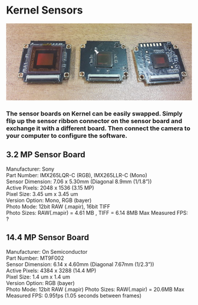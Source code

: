 # Kernel Sensors

![](/assets/kernel_sensor_boards.jpg)

### The sensor boards on Kernel can be easily swapped. Simply flip up the sensor ribbon connector on the sensor board and exchange it with a different board. Then connect the camera to your computer to configure the software.

## 3.2 MP Sensor Board

Manufacturer: Sony  
Part Number: IMX265LQR-C \(RGB\), IMX265LLR-C \(Mono\)  
Sensor Dimension: 7.06 x 5.30mm \(Diagonal 8.9mm \(1/1.8”\)\)  
Active Pixels: 2048 x 1536 \(3.15 MP\)  
Pixel Size: 3.45 um x 3.45 um  
Version Option: Mono, RGB \(bayer\)  
Photo Mode: 12bit RAW \(.mapir\), 16bit TIFF  
Photo Sizes: RAW(.mapir) = 4.61 MB , TIFF = 6.14 8MB
Max Measured FPS: ?

## 14.4 MP Sensor Board

Manufacturer: On Semiconductor  
Part Number: MT9F002  
Sensor Dimension: 6.14 x 4.60mm \(Diagonal 7.67mm \(1/2.3”\)\)  
Active Pixels: 4384 x 3288 \(14.4 MP\)  
Pixel Size: 1.4 um x 1.4 um  
Version Option: RGB \(bayer\)  
Photo Mode: 12bit RAW \(.mapir\) 
Photo Sizes: RAW(.mapir) = 20.6MB 
Max Measured FPS: 0.95fps (1.05 seconds between frames)

